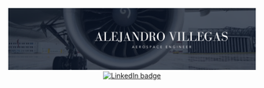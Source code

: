 <div id="header" align="center">
  <img decoding="async" src="Portada.png" width="800"/>
</div>

<div style="text-align: center;">
  <a href="https://www.linkedin.com/in/alejandro-villegas-mata-aeroengineer/">
    <img src="https://img.shields.io/badge/LinkedIn-0077B5?style=for-the-badge&logo=linkedin&logoColor=white" alt="LinkedIn badge"/>
  </a>
</div>
